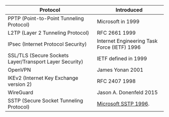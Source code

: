 
| Protocol                            | Introduced |
|-------------------------------------|-------------|
| PPTP (Point-to-Point Tunneling Protocol) |  Microsoft in 1999    |
| L2TP (Layer 2 Tunneling Protocol)   | RFC 2661 1999 |
| IPsec (Internet Protocol Security)  | Internet Engineering Task Force (IETF) 1996 |
| SSL/TLS (Secure Sockets Layer/Transport Layer Security) | IETF defined in 1999 |
| OpenVPN                             | James Yonan 2001 |
| IKEv2 (Internet Key Exchange version 2) | RFC 2407 1998 |
| WireGuard                           | Jason A. Donenfeld 2015|
| SSTP (Secure Socket Tunneling Protocol) | [Microsoft SSTP 1996](https://learn.microsoft.com/en-us/openspecs/windows_protocols/ms-sstp/70adc1df-c4fe-4b02-8872-f1d8b9ad806a).
